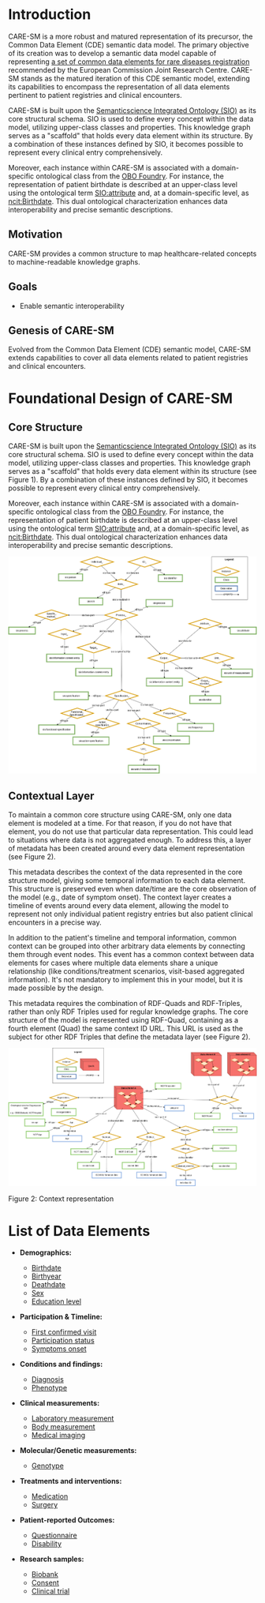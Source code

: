 # Introduction

CARE-SM is a more robust and matured representation of its precursor, the Common Data Element (CDE) semantic data model. The primary objective of its creation was to develop a semantic data model capable of representing [a set of common data elements for rare diseases registration](https://eu-rd-platform.jrc.ec.europa.eu/sites/default/files/CDS/EU_RD_Platform_CDS_Final.pdf) recommended by the European Commission Joint Research Centre. CARE-SM stands as the matured iteration of this CDE semantic model, extending its capabilities to encompass the representation of all data elements pertinent to patient registries and clinical encounters.

CARE-SM is built upon the [Semanticscience Integrated Ontology (SIO)](https://doi.org/10.1186/2041-1480-5-14) as its core structural schema. SIO is used to define every concept within the data model, utilizing upper-class classes and properties. This knowledge graph serves as a "scaffold" that holds every data element within its structure. By a combination of these instances defined by SIO, it becomes possible to represent every clinical entry comprehensively.

Moreover, each instance within CARE-SM is associated with a domain-specific ontological class from the [OBO Foundry](http://obofoundry.org/). For instance, the representation of patient birthdate is described at an upper-class level using the ontological term [SIO:attribute](http://semanticscience.org/resource/SIO_000614) and, at a domain-specific level, as [ncit:Birthdate](http://purl.obolibrary.org/obo/NCIT_C68615). This dual ontological characterization enhances data interoperability and precise semantic descriptions.


## Motivation

CARE-SM provides a common structure to map healthcare-related concepts to machine-readable knowledge graphs.

## Goals

- Enable semantic interoperability


## Genesis of CARE-SM

Evolved from the Common Data Element (CDE) semantic model, CARE-SM extends capabilities to cover all data elements related to patient registries and clinical encounters.



# Foundational Design of CARE-SM

## Core Structure

CARE-SM is built upon the [Semanticscience Integrated Ontology (SIO)](https://doi.org/10.1186/2041-1480-5-14) as its core structural schema. SIO is used to define every concept within the data model, utilizing upper-class classes and properties. This knowledge graph serves as a "scaffold" that holds every data element within its structure (see Figure 1). By a combination of these instances defined by SIO, it becomes possible to represent every clinical entry comprehensively.

Moreover, each instance within CARE-SM is associated with a domain-specific ontological class from the [OBO Foundry](http://obofoundry.org/). For instance, the representation of patient birthdate is described at an upper-class level using the ontological term [SIO:attribute](http://semanticscience.org/resource/SIO_000614) and, at a domain-specific level, as [ncit:Birthdate](http://purl.obolibrary.org/obo/NCIT_C68615). This dual ontological characterization enhances data interoperability and precise semantic descriptions.

![Figure 1: Core structure](https://raw.githubusercontent.com/CARE-SM/CARE-Semantic-Model/main/images/CARE-SM-Core.png)


## Contextual Layer

To maintain a common core structure using CARE-SM, only one data element is modeled at a time. For that reason, if you do not have that element, you do not use that particular data representation. This could lead to situations where data is not aggregated enough. To address this, a layer of metadata has been created around every data element representation (see Figure 2).

This metadata describes the context of the data represented in the core structure model, giving some temporal information to each data element. This structure is preserved even when date/time are the core observation of the model (e.g., date of symptom onset). The context layer creates a timeline of events around every data element, allowing the model to represent not only individual patient registry entries but also patient clinical encounters in a precise way.

In addition to the patient's timeline and temporal information, common context can be grouped into other arbitrary data elements by connecting them through event nodes. This event has a common context between data elements for cases where multiple data elements share a unique relationship (like conditions/treatment scenarios, visit-based aggregated information). It's not mandatory to implement this in your model, but it is made possible by the design.

This metadata requires the combination of RDF-Quads and RDF-Triples, rather than only RDF Triples used for regular knowledge graphs. The core structure of the model is represented using RDF-Quad, containing as a fourth element (Quad) the same context ID URL. This URL is used as the subject for other RDF Triples that define the metadata layer (see Figure 2).

![Figure 2: Context representation](https://raw.githubusercontent.com/CARE-SM/CARE-Semantic-Model/main/images/CARE-SM-Context.png)

Figure 2: Context representation


# List of Data Elements

- **Demographics:**
  - [Birthdate](https://care-sm.readthedocs.io/en/latest/Birthdate.html)
  - [Birthyear](https://care-sm.readthedocs.io/en/latest/Birthyear.html)
  - [Deathdate](https://care-sm.readthedocs.io/en/latest/Deathdate.html)
  - [Sex](https://care-sm.readthedocs.io/en/latest/Sex.html)
  - [Education level](https://care-sm.readthedocs.io/en/latest/Education.html)

- **Participation & Timeline:**
  - [First confirmed visit](https://care-sm.readthedocs.io/en/latest/First_visit.html)
  - [Participation status](https://care-sm.readthedocs.io/en/latest/Status.html)
  - [Symptoms onset](https://care-sm.readthedocs.io/en/latest/Symptoms_onset.html)

- **Conditions and findings:**
  - [Diagnosis](https://care-sm.readthedocs.io/en/latest/Diagnosis.html)
  - [Phenotype](https://care-sm.readthedocs.io/en/latest/Phenotype.html)

- **Clinical measurements:**
  - [Laboratory measurement](https://care-sm.readthedocs.io/en/latest/Laboratory.html)
  - [Body measurement](https://care-sm.readthedocs.io/en/latest/Body-measurement.html)
  - [Medical imaging](https://care-sm.readthedocs.io/en/latest/Imaging.html)

- **Molecular/Genetic measurements:**
  - [Genotype](https://care-sm.readthedocs.io/en/latest/Genotype.html)

- **Treatments and interventions:**
  - [Medication](https://care-sm.readthedocs.io/en/latest/Medication.html)
  - [Surgery](https://care-sm.readthedocs.io/en/latest/Surgery.html)

- **Patient-reported Outcomes:**
  - [Questionnaire](https://care-sm.readthedocs.io/en/latest/Questionnaire.html)
  - [Disability](https://care-sm.readthedocs.io/en/latest/Disability.html)

- **Research samples:**
  - [Biobank](https://care-sm.readthedocs.io/en/latest/Biobank.html)
  - [Consent](https://care-sm.readthedocs.io/en/latest/Consent.html)
  - [Clinical trial](https://care-sm.readthedocs.io/en/latest/Cclinical_trial.html)


